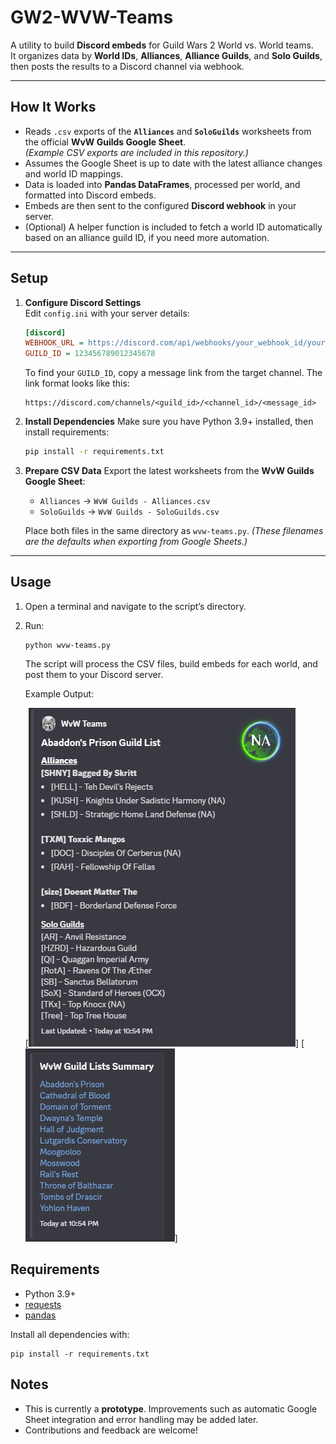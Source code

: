 # GW2-WVW-Teams

A utility to build **Discord embeds** for Guild Wars 2 World vs. World teams.  
It organizes data by **World IDs**, **Alliances**, **Alliance Guilds**, and **Solo Guilds**, then posts the results to a Discord channel via webhook.

---

## How It Works
- Reads `.csv` exports of the **`Alliances`** and **`SoloGuilds`** worksheets from the official **WvW Guilds Google Sheet**.  
  *(Example CSV exports are included in this repository.)*
- Assumes the Google Sheet is up to date with the latest alliance changes and world ID mappings.
- Data is loaded into **Pandas DataFrames**, processed per world, and formatted into Discord embeds.
- Embeds are then sent to the configured **Discord webhook** in your server.
- (Optional) A helper function is included to fetch a world ID automatically based on an alliance guild ID, if you need more automation.

---

## Setup

1. **Configure Discord Settings**  
   Edit `config.ini` with your server details:
   ```ini
   [discord]
   WEBHOOK_URL = https://discord.com/api/webhooks/your_webhook_id/your_webhook_token
   GUILD_ID = 123456789012345678
    ```

    To find your `GUILD_ID`, copy a message link from the target channel.
    The link format looks like this:

    ```
    https://discord.com/channels/<guild_id>/<channel_id>/<message_id>
    ```

2. **Install Dependencies**
   Make sure you have Python 3.9+ installed, then install requirements:

   ```bash
   pip install -r requirements.txt
   ```

3. **Prepare CSV Data**
   Export the latest worksheets from the **WvW Guilds Google Sheet**:

   * `Alliances` → `WvW Guilds - Alliances.csv`
   * `SoloGuilds` → `WvW Guilds - SoloGuilds.csv`

   Place both files in the same directory as `wvw-teams.py`.
   *(These filenames are the defaults when exporting from Google Sheets.)*

---

## Usage

1. Open a terminal and navigate to the script’s directory.
2. Run:
    ```
    python wvw-teams.py
    ```


    The script will process the CSV files, build embeds for each world, and post them to your Discord server.

    Example Output:

    [![Alt text](WvW-Teams-Embed.png)] [![Alt text](wvw-teams-summary.png)]


## Requirements

* Python 3.9+
* [requests](https://pypi.org/project/requests/)
* [pandas](https://pypi.org/project/pandas/)

Install all dependencies with:

    
    pip install -r requirements.txt
    



## Notes

* This is currently a **prototype**. Improvements such as automatic Google Sheet integration and error handling may be added later.
* Contributions and feedback are welcome!